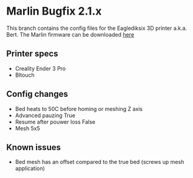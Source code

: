 # Marlin Bugfix 2.1.x
This branch contains the config files for the Eaglediksix 3D printer a.k.a. Bert. The Marlin firmware can be downloaded [here](https://github.com/MarlinFirmware/Marlin/tree/bugfix-2.1.x)

## Printer specs
- Creality Ender 3 Pro
- Bltouch

## Config changes
- Bed heats to 50C before homing or meshing Z axis
- Advanced pauzing True
- Resume after pouwer loss False
- Mesh 5x5

## Known issues
- Bed mesh has an offset compared to the true bed (screws up mesh application)
